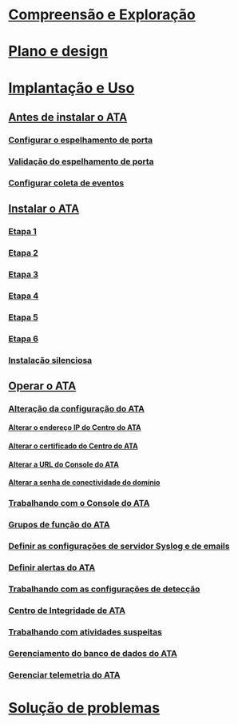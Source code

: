 # [Compreensão e Exploração](/advanced-threat-analytics/understand-explore/what-is-ata)
# [Plano e design](/advanced-threat-analytics/plan-design/ata-capacity-planning)
# [Implantação e Uso](preinstall-ata.md)
## [Antes de instalar o ATA](preinstall-ata.md)
### [Configurar o espelhamento de porta](configure-port-mirroring.md)
### [Validação do espelhamento de porta](validate-port-mirroring.md)
### [Configurar coleta de eventos](configure-event-collection.md)
## [Instalar o ATA](install-ata.md)
### [Etapa 1](install-ata-step1.md)
### [Etapa 2](install-ata-step2.md)
### [Etapa 3](install-ata-step3.md)
### [Etapa 4](install-ata-step4.md)
### [Etapa 5](install-ata-step5.md)
### [Etapa 6](install-ata-step6.md)
### [Instalação silenciosa](ata-silent-installation.md)
## [Operar o ATA](operate-ata.md)
### [Alteração da configuração do ATA](modifying-ata-configuration.md)
#### [Alterar o endereço IP do Centro do ATA](modifying-ata-config-centerip.md)
#### [Alterar o certificado do Centro do ATA](modifying-ata-config-centercert.md)
#### [Alterar a URL do Console do ATA](modifying-ata-config-consoleurl.md)
#### [Alterar a senha de conectividade do domínio](modifying-ata-config-dcpassword.md)
### [Trabalhando com o Console do ATA](working-with-ata-console.md)
### [Grupos de função do ATA](ata-role-groups.md)
### [Definir as configurações de servidor Syslog e de emails](setting-syslog-email-server-settings.md)
### [Definir alertas do ATA](setting-ata-alerts.md)
### [Trabalhando com as configurações de detecção](working-with-detection-settings.md)
### [Centro de Integridade de ATA](ata-health-center.md)
### [Trabalhando com atividades suspeitas](working-with-suspicious-activities.md)
### [Gerenciamento do banco de dados do ATA](ata-database-management.md)
### [Gerenciar telemetria do ATA](manage-telemetry-settings.md)
# [Solução de problemas](/advanced-threat-analytics/troubleshoot/troubleshooting-ata-using-logs)


<!--HONumber=Aug16_HO5-->


